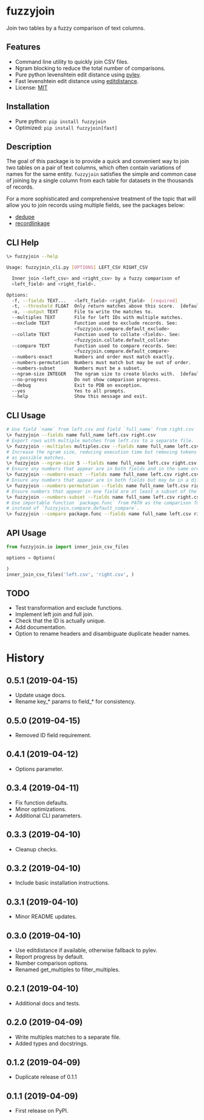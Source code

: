 fuzzyjoin
=========

Join two tables by a fuzzy comparison of text columns.

Features
--------
* Command line utility to quickly join CSV files.
* Ngram blocking to reduce the total number of comparisons.
* Pure python levenshtein edit distance using [pylev](https://github.com/toastdriven/pylev).
* Fast levenshtein edit distance using [editdistance](https://github.com/aflc/editdistance).
* License: [MIT](https://opensource.org/licenses/MIT)


Installation
------------
* Pure python: `pip install fuzzyjoin`
* Optimized: `pip install fuzzyjoin[fast]`


Description
-----------
The goal of this package is to provide a quick and convenient way to
join two tables on a pair of text columns, which often contain variations
of names for the same entity. `fuzzyjoin` satisfies the simple and common case
of joining by a single column from each table for datasets in the thousands of records.

For a more sophisticated and comprehensive treatment of the topic that will allow
you to join records using multiple fields, see the packages below:

* [dedupe](https://github.com/dedupeio/dedupe)
* [recordlinkage](https://recordlinkage.readthedocs.io/en/latest/about.html)


CLI Help
--------
```bash
\> fuzzyjoin --help

Usage: fuzzyjoin_cli.py [OPTIONS] LEFT_CSV RIGHT_CSV

  Inner join <left_csv> and <right_csv> by a fuzzy comparison of
  <left_field> and <right_field>.

Options:
  -f, --fields TEXT...   <left_field> <right_field>  [required]
  -t, --threshold FLOAT  Only return matches above this score.  [default: 0.7]
  -o, --output TEXT      File to write the matches to.
  --multiples TEXT       File for left IDs with multiple matches.
  --exclude TEXT         Function used to exclude records. See:
                         <fuzzyjoin.compare.default_exclude>
  --collate TEXT         Function used to collate <fields>. See:
                         <fuzzyjoin.collate.default_collate>
  --compare TEXT         Function used to compare records. See:
                         <fuzzyjoin.compare.default_compare>
  --numbers-exact        Numbers and order must match exactly.
  --numbers-permutation  Numbers must match but may be out of order.
  --numbers-subset       Numbers must be a subset.
  --ngram-size INTEGER   The ngram size to create blocks with.  [default: 3]
  --no-progress          Do not show comparison progress.
  --debug                Exit to PDB on exception.
  --yes                  Yes to all prompts.
  --help                 Show this message and exit.
```


CLI Usage
---------

```bash
# Use field `name` from left.csv and field `full_name` from right.csv
\> fuzzyjoin --fields name full_name left.csv right.csv
# Export rows with multiple matches from left.csv to a separate file.
\> fuzzyjoin --multiples multiples.csv --fields name full_name left.csv right.csv
# Increase the ngram size, reducing execution time but removing tokens small than `ngram_size`
# as possible matches.
\> fuzzyjoin --ngram-size 5 --fields name full_name left.csv right.csv
# Ensure any numbers that appear are in both fields and in the same order.
\> fuzzyjoin --numbers-exact --fields name full_name left.csv right.csv
# Ensure any numbers that appear are in both fields but may be in a different order.
\> fuzzyjoin --numbers-permutation --fields name full_name left.csv right.csv
# Ensure numbers that appear in one field are at least a subset of the other.
\> fuzzyjoin --numbers-subset --fields name full_name left.csv right.csv
# Use importable function `package.func` from PATH as the comparison function
# instead of `fuzzyjoin.compare.default_compare`.
\> fuzzyjoin --compare package.func --fields name full_name left.csv right.csv
```

API Usage
---------
```python
from fuzzyjoin.io import inner_join_csv_files

options = Options(

)
inner_join_csv_files('left.csv', 'right.csv', )
```

TODO
----
- Test transformation and exclude functions.
- Implement left join and full join.
- Check that the ID is actually unique.
- Add documentation.
- Option to rename headers and disambiguate duplicate header names.


History
=======
0.5.1 (2019-04-15)
------------------
* Update usage docs.
* Rename key_* params to field_* for consistency.

0.5.0 (2019-04-15)
------------------
* Removed ID field requirement.

0.4.1 (2019-04-12)
------------------
* Options parameter.

0.3.4 (2019-04-11)
------------------
* Fix function defaults.
* Minor optimizations.
* Additional CLI parameters.

0.3.3 (2019-04-10)
------------------
* Cleanup checks.

0.3.2 (2019-04-10)
------------------
* Include basic installation instructions.

0.3.1 (2019-04-10)
------------------
* Minor README updates.


0.3.0 (2019-04-10)
------------------
* Use editdistance if available, otherwise fallback to pylev.
* Report progress by default.
* Number comparison options.
* Renamed get_multiples to filter_multiples.


0.2.1 (2019-04-10)
------------------
* Additional docs and tests.

0.2.0 (2019-04-09)
------------------
* Write multiples matches to a separate file.
* Added types and docstrings.

0.1.2 (2019-04-09)
------------------
* Duplicate release of 0.1.1

0.1.1 (2019-04-09)
------------------
* First release on PyPI.
